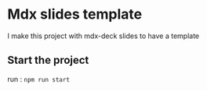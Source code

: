 # Mdx slides template

I make this project with mdx-deck slides to have a template

## Start the project

run : `npm run start`
